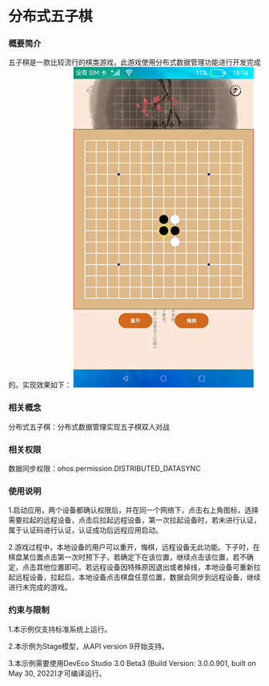 # 分布式五子棋

### 概要简介
五子棋是一款比较流行的棋类游戏，此游戏使用分布式数据管理功能进行开发完成的。实现效果如下：
![](./screenshots/devices/index.png)

### 相关概念

分布式五子棋：分布式数据管理实现五子棋双人对战

### 相关权限

数据同步权限：ohos.permission.DISTRIBUTED_DATASYNC

### 使用说明

1.启动应用，两个设备都确认权限后，并在同一个网络下，点击右上角图标，选择需要拉起的远程设备，点击后拉起远程设备，第一次拉起设备时，若未进行认证，属于认证码进行认证，认证成功后远程应用启动。

2.游戏过程中，本地设备的用户可以重开，悔棋，远程设备无此功能。下子时，在棋盘某位置点击第一次时预下子，若确定下在该位置，继续点击该位置，若不确定，点击其他位置即可。若远程设备因特殊原因退出或者掉线，本地设备可重新拉起远程设备，拉起后，本地设备点击棋盘任意位置，数据会同步到远程设备，继续进行未完成的游戏。

### 约束与限制

1.本示例仅支持标准系统上运行。

2.本示例为Stage模型，从API version 9开始支持。

3.本示例需要使用DevEco Studio 3.0 Beta3 (Build Version: 3.0.0.901, built on May 30, 2022)才可编译运行。